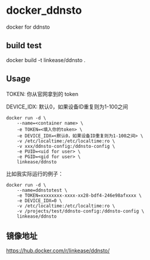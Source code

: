# docker_ddnsto
docker for ddnsto

## build test

docker build -t linkease/ddnsto .

## Usage 

TOKEN: 你从官网拿到的 token

DEVICE_IDX: 默认0，如果设备ID重复则为1-100之间

```
docker run -d \
    --name=<container name> \
    -e TOKEN=<填入你的token> \
    -e DEVICE_IDX=<默认0，如果设备ID重复则为1-100之间> \
    -v /etc/localtime:/etc/localtime:ro \
    -v xxx/ddnsto-config:/ddnsto-config \
    -e PUID=<uid for user> \
    -e PGID=<gid for user> \
    linkease/ddnsto
```

比如我实际运行的例子：
```
docker run -d \
    --name=ddnstotest \
    -e TOKEN=xxxxxxxx-xxxx-xx28-bdf4-246e98afxxxx \
    -e DEVICE_IDX=0 \
    -v /etc/localtime:/etc/localtime:ro \
    -v /projects/test/ddnsto-config:/ddnsto-config \
    linkease/ddnsto
```

## 镜像地址

https://hub.docker.com/r/linkease/ddnsto/

